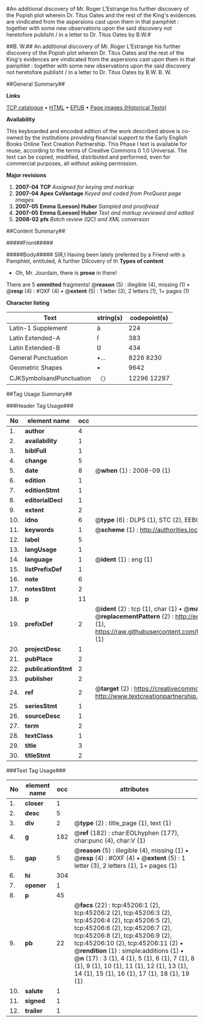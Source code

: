 #An additional discovery of Mr. Roger L'Estrange his further discovery of the Popish plot wherein Dr. Titus Oates and the rest of the King's evidences are vindicated from the aspersions cast upon them in that pamphlet : together with some new observations upon the said discovery not heretofore publisht / in a letter to Dr. Titus Oates by B.W.#

##B. W.##
An additional discovery of Mr. Roger L'Estrange his further discovery of the Popish plot wherein Dr. Titus Oates and the rest of the King's evidences are vindicated from the aspersions cast upon them in that pamphlet : together with some new observations upon the said discovery not heretofore publisht / in a letter to Dr. Titus Oates by B.W.
B. W.

##General Summary##

**Links**

[TCP catalogue](http://www.ota.ox.ac.uk/tcp/)  • 
[HTML](http://tei.it.ox.ac.uk/tcp/Texts-HTML/free/A71/A71292.html)  • 
[EPUB](http://tei.it.ox.ac.uk/tcp/Texts-EPUB/free/A71/A71292.epub) • 
[Page images (Historical Texts)](https://data.historicaltexts.jisc.ac.uk/view?pubId=eebo-10526123e&pageId=eebo-10526123e-45206-1)

**Availability**

This keyboarded and encoded edition of the
	       work described above is co-owned by the institutions
	       providing financial support to the Early English Books
	       Online Text Creation Partnership. This Phase I text is
	       available for reuse, according to the terms of Creative
	       Commons 0 1.0 Universal. The text can be copied,
	       modified, distributed and performed, even for
	       commercial purposes, all without asking permission.

**Major revisions**

1. __2007-04__ __TCP__ *Assigned for keying and markup*
1. __2007-04__ __Apex CoVantage__ *Keyed and coded from ProQuest page images*
1. __2007-05__ __Emma (Leeson) Huber__ *Sampled and proofread*
1. __2007-05__ __Emma (Leeson) Huber__ *Text and markup reviewed and edited*
1. __2008-02__ __pfs__ *Batch review (QC) and XML conversion*

##Content Summary##

#####Front#####

#####Body#####
SIR,I Having been lately preſented by a Friend with a Pamphlet, entituled, A further Diſcovery of th
**Types of content**

  * Oh, Mr. Jourdain, there is **prose** in there!

There are 5 **ommitted** fragments! 
 @__reason__ (5) : illegible (4), missing (1)  •  @__resp__ (4) : #OXF (4)  •  @__extent__ (5) : 1 letter (3), 2 letters (1), 1+ pages (1)

**Character listing**


|Text|string(s)|codepoint(s)|
|---|---|---|
|Latin-1 Supplement|à|224|
|Latin Extended-A|ſ|383|
|Latin Extended-B|Ʋ|434|
|General Punctuation|•…|8226 8230|
|Geometric Shapes|▪|9642|
|CJKSymbolsandPunctuation|〈〉|12296 12297|

##Tag Usage Summary##

###Header Tag Usage###

|No|element name|occ|attributes|
|---|---|---|---|
|1.|__author__|4||
|2.|__availability__|1||
|3.|__biblFull__|1||
|4.|__change__|5||
|5.|__date__|8| @__when__ (1) : 2008-09 (1)|
|6.|__edition__|1||
|7.|__editionStmt__|1||
|8.|__editorialDecl__|1||
|9.|__extent__|2||
|10.|__idno__|6| @__type__ (6) : DLPS (1), STC (2), EEBO-CITATION (1), OCLC (1), VID (1)|
|11.|__keywords__|1| @__scheme__ (1) : http://authorities.loc.gov/ (1)|
|12.|__label__|5||
|13.|__langUsage__|1||
|14.|__language__|1| @__ident__ (1) : eng (1)|
|15.|__listPrefixDef__|1||
|16.|__note__|6||
|17.|__notesStmt__|2||
|18.|__p__|11||
|19.|__prefixDef__|2| @__ident__ (2) : tcp (1), char (1)  •  @__matchPattern__ (2) : ([0-9\-]+):([0-9IVX]+) (1), (.+) (1)  •  @__replacementPattern__ (2) : http://eebo.chadwyck.com/downloadtiff?vid=$1&page=$2 (1), https://raw.githubusercontent.com/textcreationpartnership/Texts/master/tcpchars.xml#$1 (1)|
|20.|__projectDesc__|1||
|21.|__pubPlace__|2||
|22.|__publicationStmt__|2||
|23.|__publisher__|2||
|24.|__ref__|2| @__target__ (2) : https://creativecommons.org/publicdomain/zero/1.0/ (1), http://www.textcreationpartnership.org/docs/. (1)|
|25.|__seriesStmt__|1||
|26.|__sourceDesc__|1||
|27.|__term__|2||
|28.|__textClass__|1||
|29.|__title__|3||
|30.|__titleStmt__|2||


###Text Tag Usage###

|No|element name|occ|attributes|
|---|---|---|---|
|1.|__closer__|1||
|2.|__desc__|5||
|3.|__div__|2| @__type__ (2) : title_page (1), text (1)|
|4.|__g__|182| @__ref__ (182) : char:EOLhyphen (177), char:punc (4), char:V (1)|
|5.|__gap__|5| @__reason__ (5) : illegible (4), missing (1)  •  @__resp__ (4) : #OXF (4)  •  @__extent__ (5) : 1 letter (3), 2 letters (1), 1+ pages (1)|
|6.|__hi__|304||
|7.|__opener__|1||
|8.|__p__|45||
|9.|__pb__|22| @__facs__ (22) : tcp:45206:1 (2), tcp:45206:2 (2), tcp:45206:3 (2), tcp:45206:4 (2), tcp:45206:5 (2), tcp:45206:6 (2), tcp:45206:7 (2), tcp:45206:8 (2), tcp:45206:9 (2), tcp:45206:10 (2), tcp:45206:11 (2)  •  @__rendition__ (1) : simple:additions (1)  •  @__n__ (17) : 3 (1), 4 (1), 5 (1), 6 (1), 7 (1), 8 (1), 9 (1), 10 (1), 11 (1), 12 (1), 13 (1), 14 (1), 15 (1), 16 (1), 17 (1), 18 (1), 19 (1)|
|10.|__salute__|1||
|11.|__signed__|1||
|12.|__trailer__|1||
